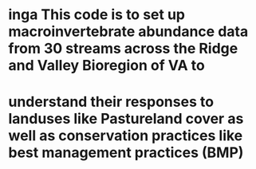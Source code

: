 # inga This code is to set up macroinvertebrate abundance data from 30 streams across the Ridge and Valley Bioregion of VA to 
# understand their responses to landuses like Pastureland cover as well as conservation practices like best management practices (BMP)
